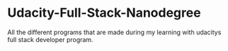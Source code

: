 # Udacity-Full-Stack-Nanodegree
All the different programs that are made during my learning with udacitys full stack developer program.
